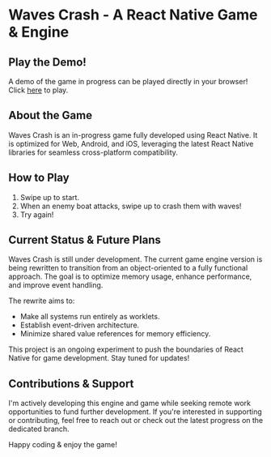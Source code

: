 # Waves Crash - A React Native Game & Engine

## Play the Demo!

A demo of the game in progress can be played directly in your browser! Click [here](https://alimobasheri.github.io/react_native_game/) to play.

## About the Game

Waves Crash is an in-progress game fully developed using React Native. It is optimized for Web, Android, and iOS, leveraging the latest React Native libraries for seamless cross-platform compatibility.

## How to Play

1. Swipe up to start.
2. When an enemy boat attacks, swipe up to crash them with waves!
3. Try again!

## Current Status & Future Plans

Waves Crash is still under development. The current game engine version is being rewritten to transition from an object-oriented to a fully functional approach. The goal is to optimize memory usage, enhance performance, and improve event handling.

The rewrite aims to:

- Make all systems run entirely as worklets.
- Establish event-driven architecture.
- Minimize shared value references for memory efficiency.

This project is an ongoing experiment to push the boundaries of React Native for game development. Stay tuned for updates!

## Contributions & Support

I'm actively developing this engine and game while seeking remote work opportunities to fund further development. If you're interested in supporting or contributing, feel free to reach out or check out the latest progress on the dedicated branch.

Happy coding & enjoy the game!
